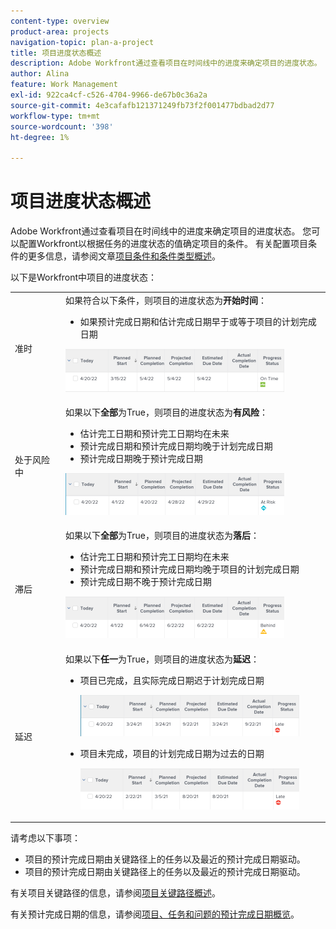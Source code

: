 ```yaml
---
content-type: overview
product-area: projects
navigation-topic: plan-a-project
title: 项目进度状态概述
description: Adobe Workfront通过查看项目在时间线中的进度来确定项目的进度状态。 您可以配置Workfront以根据任务的进度状态的值确定项目的条件。 请参阅本文以了解有关项目进度状态的更多信息。
author: Alina
feature: Work Management
exl-id: 922ca4cf-c526-4704-9966-de67b0c36a2a
source-git-commit: 4e3cafafb121371249fb73f2f001477bdbad2d77
workflow-type: tm+mt
source-wordcount: '398'
ht-degree: 1%

---
```


# 项目进度状态概述

<!--Audited: 12/2023-->

Adobe Workfront通过查看项目在时间线中的进度来确定项目的进度状态。 您可以配置Workfront以根据任务的进度状态的值确定项目的条件。 有关配置项目条件的更多信息，请参阅文章[项目条件和条件类型概述](../../../manage-work/projects/manage-projects/project-condition-and-condition-type.md)。

以下是Workfront中项目的进度状态：

<table style="table-layout:auto"> 
 <col> 
 <col> 
 <tbody> 
  <tr> 
   <td>准时</td> 
   <td> 如果符合以下条件，则项目的进度状态为<strong>开始时间</strong>：<ul><li>如果预计完成日期和估计完成日期早于或等于项目的计划完成日期</li></ul> <p> <img src="assets/project-on-time-progress-status-350x69.png" style="width: 350;height: 69;"> </p> </td> 
  </tr> 
  <tr> 
   <td>处于风险中</td> 
   <td> 如果以下<strong>全部</strong>为True，则项目的进度状态为<strong>有风险</strong>：<ul><li>估计完工日期和预计完工日期均在未来</li><li> 预计完成日期和预计完成日期均晚于计划完成日期</li><li> 预计完成日期晚于预计完成日期</li></ul><p> <img src="assets/project-at-risk-progress-status-350x67.png" style="width: 350;height: 67;"> </p> </td> 
  </tr> 
  <tr> 
   <td>滞后</td> 
   <td> 如果以下<strong>全部</strong>为True，则项目的进度状态为<strong>落后</strong>：<ul><li>估计完工日期和预计完工日期均在未来</li><li> 预计完成日期和预计完成日期均晚于项目的计划完成日期</li><li> 预计完成日期不晚于预计完成日期</li></ul> <p> <img src="assets/project-behind-progress-status-350x67.png" style="width: 350;height: 67;"> </p> </td> 
  </tr> 
  <tr> 
   <td>延迟</td> 
   <td> 
     如果以下<strong>任一</strong>为True，则项目的进度状态为<strong>延迟</strong>：<ul><li>项目已完成，且实际完成日期迟于计划完成日期 <p> <img src="assets/project-late-progress-status-350x66.png" style="width: 350;height: 66;"> </p> </li> 
     <li> <p>项目未完成，项目的计划完成日期为过去的日期 <p> <img src="assets/project-late-progress-status-incomplete-status-350x66.png" style="width: 350;height: 66;"> </p> </li> 
    </ul> </td> 
  </tr> 
 </tbody> 
</table>

请考虑以下事项：

* 项目的预计完成日期由关键路径上的任务以及最近的预计完成日期驱动。
* 项目的预计完成日期由关键路径上的任务以及最近的预计完成日期驱动。

有关项目关键路径的信息，请参阅[项目关键路径概述](../../../manage-work/tasks/manage-tasks/critical-path.md)。

有关预计完成日期的信息，请参阅[项目、任务和问题的预计完成日期概览](../../../manage-work/projects/planning-a-project/project-projected-completion-date.md)。
